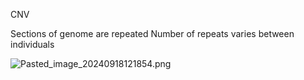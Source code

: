 CNV

Sections of genome are repeated
Number of repeats varies between individuals

![Pasted\_image\_20240918121854.png](pasted_image_20240918121854.png)
